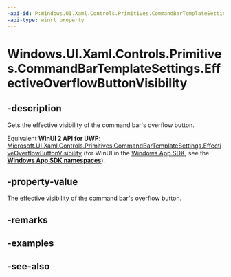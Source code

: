 ```yaml
---
-api-id: P:Windows.UI.Xaml.Controls.Primitives.CommandBarTemplateSettings.EffectiveOverflowButtonVisibility
-api-type: winrt property
---
```


<!-- Property syntax
public Windows.UI.Xaml.Visibility EffectiveOverflowButtonVisibility { get; }
-->

# Windows.UI.Xaml.Controls.Primitives.CommandBarTemplateSettings.EffectiveOverflowButtonVisibility

## -description
Gets the effective visibility of the command bar's overflow button.

Equivalent **WinUI 2 API for UWP**: [Microsoft.UI.Xaml.Controls.Primitives.CommandBarTemplateSettings.EffectiveOverflowButtonVisibility](/windows/winui/api/microsoft.ui.xaml.controls.primitives.commandbartemplatesettings.effectiveoverflowbuttonvisibility) (for WinUI in the [Windows App SDK](/windows/apps/windows-app-sdk/), see the **[Windows App SDK namespaces](/windows/windows-app-sdk/api/winrt/)**).

## -property-value
The effective visibility of the command bar's overflow button.

## -remarks

## -examples

## -see-also
